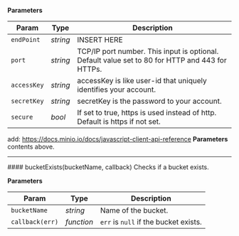 __Parameters__

|Param | Type| Description |
| --- | --- | --|
| `endPoint` | _string_ |INSERT HERE|
| `port` |_string_   |TCP/IP port number. This input is optional. Default value set to 80 for HTTP and 443 for HTTPs. |
|`accessKey` | _string_| accessKey is like user-id that uniquely identifies your account. | 
| `secretKey` | _string_ | secretKey is the password to your account. |
| `secure` | _bool_ | If set to true, https is used instead of http. Default is https if not set. | 


add: https://docs.minio.io/docs/javascript-client-api-reference **Parameters** contents above.


---------------------------------------
<a name="bucketExists">
#### bucketExists(bucketName, callback)
Checks if a bucket exists.

__Parameters__

| Param  | Type  | Description  |
|---|---|---|
| `bucketName`  |  _string_ | Name of the bucket.  |
| `callback(err)`  | _function_  | `err` is `null` if the bucket exists.  |
